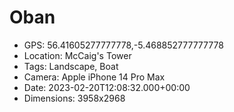 # Oban

- GPS: 56.41605277777778,-5.468852777777778
- Location: McCaig's Tower
- Tags: Landscape, Boat
- Camera: Apple iPhone 14 Pro Max
- Date: 2023-02-20T12:08:32.000+00:00
- Dimensions: 3958x2968
